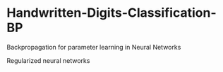 # Handwritten-Digits-Classification-BP

Backpropagation for parameter learning in Neural Networks

Regularized neural networks
